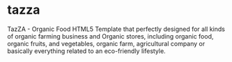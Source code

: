 # tazza
TazZA - Organic Food HTML5 Template that perfectly designed for all kinds of organic farming business and Organic stores, including organic food, organic fruits, and vegetables, organic farm, agricultural company or basically everything related to an eco-friendly lifestyle.
